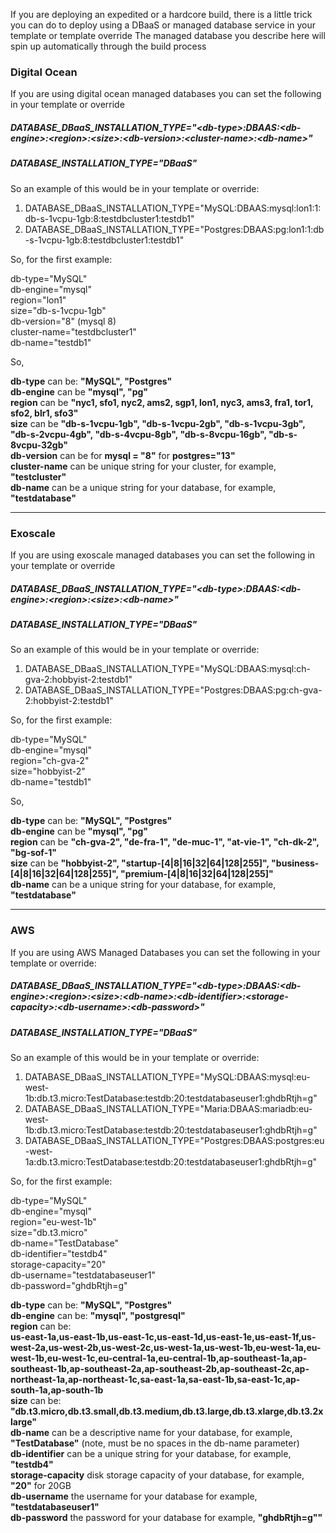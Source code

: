 If you are deploying an expedited or a hardcore build, there is a little trick you can do to deploy using a DBaaS or managed database service in your template or template override
The managed database you describe here will spin up automatically through the build process

### Digital Ocean

If you are using digital ocean managed databases you can set the following in your template or override

##### DATABASE_DBaaS_INSTALLATION_TYPE="\<db-type\>:DBAAS:\<db-engine\>:\<region\>:\<size\>:\<db-version\>:\<cluster-name\>:\<db-name\>"  
##### DATABASE_INSTALLATION_TYPE="DBaaS"
  
So an example of this would be in your template or override:

1. DATABASE_DBaaS_INSTALLATION_TYPE="MySQL:DBAAS:mysql:lon1:1:db-s-1vcpu-1gb:8:testdbcluster1:testdb1"
2. DATABASE_DBaaS_INSTALLATION_TYPE="Postgres:DBAAS:pg:lon1:1:db-s-1vcpu-1gb:8:testdbcluster1:testdb1"

So, for the first example:  
  
db-type="MySQL"  
db-engine="mysql"  
region="lon1"  
size="db-s-1vcpu-1gb"  
db-version="8"  (mysql 8)  
cluster-name="testdbcluster1"  
db-name="testdb1"  
  
So,  
  
  **db-type** can be: **"MySQL", "Postgres"**  
  **db-engine** can be **"mysql", "pg"**  
  **region** can be **"nyc1, sfo1, nyc2, ams2, sgp1, lon1, nyc3, ams3, fra1, tor1, sfo2, blr1, sfo3"**  
  **size** can be **"db-s-1vcpu-1gb", "db-s-1vcpu-2gb", "db-s-1vcpu-3gb", "db-s-2vcpu-4gb", "db-s-4vcpu-8gb", "db-s-8vcpu-16gb", "db-s-8vcpu-32gb"**  
  **db-version** can be for **mysql = "8"** for **postgres="13"**  
  **cluster-name** can be unique string for your cluster, for example, **"testcluster"**   
  **db-name** can be a unique string for your database, for example, **"testdatabase"** 
  
--------
  
### Exoscale
  
If you are using exoscale managed databases you can set the following in your template or override

##### DATABASE_DBaaS_INSTALLATION_TYPE="\<db-type\>:DBAAS:\<db-engine\>:\<region\>:\<size\>:\<db-name\>"  
##### DATABASE_INSTALLATION_TYPE="DBaaS"  

So an example of this would be in your template or override: 

1. DATABASE_DBaaS_INSTALLATION_TYPE="MySQL:DBAAS:mysql:ch-gva-2:hobbyist-2:testdb1"  
3. DATABASE_DBaaS_INSTALLATION_TYPE="Postgres:DBAAS:pg:ch-gva-2:hobbyist-2:testdb1"  
  
So, for the first example:  
  
db-type="MySQL"  
db-engine="mysql"  
region="ch-gva-2"  
size="hobbyist-2"  
db-name="testdb1" 

So,  
  
  **db-type** can be: **"MySQL", "Postgres"**  
  **db-engine** can be **"mysql", "pg"**  
  **region** can be **"ch-gva-2", "de-fra-1", "de-muc-1", "at-vie-1", "ch-dk-2", "bg-sof-1"**  
  **size** can be **"hobbyist-2", "startup-[4|8|16|32|64|128|255]", "business-[4|8|16|32|64|128|255]", "premium-[4|8|16|32|64|128|255]"**  
  **db-name** can be a unique string for your database, for example, **"testdatabase"**  
  
  ----------
  
  ### AWS  
  
  If you are using AWS Managed Databases you can set the following in your template or override:  
  
  ##### DATABASE_DBaaS_INSTALLATION_TYPE="\<db-type\>:DBAAS:\<db-engine\>:\<region\>:\<size\>:\<db-name\>:\<db-identifier\>:\<storage-capacity\>:\<db-username\>:\<db-password\>"  
  ##### DATABASE_INSTALLATION_TYPE="DBaaS"  
  
  So an example of this would be in your template or override:  

 1. DATABASE_DBaaS_INSTALLATION_TYPE="MySQL:DBAAS:mysql:eu-west-1b:db.t3.micro:TestDatabase:testdb:20:testdatabaseuser1:ghdbRtjh=g"  
 2. DATABASE_DBaaS_INSTALLATION_TYPE="Maria:DBAAS:mariadb:eu-west-1b:db.t3.micro:TestDatabase:testdb:20:testdatabaseuser1:ghdbRtjh=g"   
 3. DATABASE_DBaaS_INSTALLATION_TYPE="Postgres:DBAAS:postgres:eu-west-1a:db.t3.micro:TestDatabase:testdb:20:testdatabaseuser1:ghdbRtjh=g"  
  
  So, for the first example:  
  
  db-type="MySQL"  
  db-engine="mysql"  
  region="eu-west-1b"  
  size="db.t3.micro"  
  db-name="TestDatabase"  
  db-identifier="testdb4"  
  storage-capacity="20"  
  db-username="testdatabaseuser1"  
  db-password="ghdbRtjh=g"
  
  **db-type** can be: **"MySQL", "Postgres"**  
  **db-engine** can be: **"mysql", "postgresql"**  
  **region** can be:  
  **us-east-1a,us-east-1b,us-east-1c,us-east-1d,us-east-1e,us-east-1f,us-west-2a,us-west-2b,us-west-2c,us-west-1a,us-west-1b,eu-west-1a,eu-west-1b,eu-west-1c,eu-central-1a,eu-central-1b,ap-southeast-1a,ap-southeast-1b,ap-southeast-2a,ap-southeast-2b,ap-southeast-2c,ap-northeast-1a,ap-northeast-1c,sa-east-1a,sa-east-1b,sa-east-1c,ap-south-1a,ap-south-1b**  
  **size** can be: **"db.t3.micro,db.t3.small,db.t3.medium,db.t3.large,db.t3.xlarge,db.t3.2xlarge"**  
  **db-name** can be a descriptive name for your database, for example, **"TestDatabase"** (note, must be no spaces in the db-name parameter)  
  **db-identifier** can be a unique string for your database, for example, **"testdb4"**   
  **storage-capacity** disk storage capacity of your database, for example, **"20"** for 20GB  
  **db-username** the username for your database for example, **"testdatabaseuser1"**  
  **db-password** the password for your database for example, **"ghdbRtjh=g""**  

  
